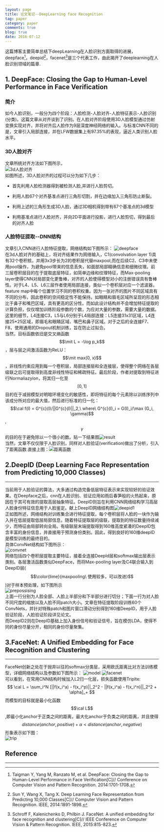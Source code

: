```yaml
---
layout: page
title: 论文笔记--DeepLearning face Recognition
tag: paper
category: paper
comments: true
blog: true
date: 2016-07-12
---
```

这篇博客主要简单总结下deepLearning在人脸识别方面取得的进展，deepface[^1]，deepid[^2]，facenet[^3]是三个代表工作，由此揭开了deeplearning在人脸识别领域的篇章.

## 1. DeepFace: Closing the Gap to Human-Level Performance in Face Verification


### 简介

如今人脸识别，一般分为四个阶段：人脸检测-人脸对齐-人脸特征表示-人脸识别(分类)。这篇文章从对齐谈到了识别。在人脸对齐阶段使用3D人脸模型通过仿射变换实现对齐，并将对齐后人脸作为9层深度神经网络的输入。与标准CNN不同的是，文章引入局部连接，并在LFW数据集上有97.35%的表现，逼近人类识别人脸水平。

### 3D人脸对齐

文章所统对齐方法如下图所示，  
![3d人脸对齐](../downloads/deepface/3d人脸对齐.png)  
如图所述，3D人脸对齐的过程可以分为如下几步：  

* 首先利用人脸检测器得到被检测人脸,并进行人脸剪切。

* 利用人脸67个对齐基准点进行三角形切割，并在边缘加入三角形防止断裂。

* 利用上述的三角形生成3D人脸，通过3D相机得到带有67个基准点的3d模型  

* 利用基准点进行人脸对齐，并向2D平面进行投影，进行人脸剪切，得到最后的对齐人脸  


### 人脸特征提取--DNN结构

文章引入CNN进行人脸特征提取，网络结构如下图所示：
![deepface](../downloads/deepface/deepface.png)  
在3d人脸对齐的基础上，将对齐结果作为网络输入，C1(convolvation layer 1)具有32个卷积核，并用3x3步长为2的卷积层代替maxpool,而在后续C2、C3中未使用pool操作，为避免pool带来的信息丢失，如面部局部精确信息和细微纹理。前三层卷积层目的在于提取底层特征，如简单边缘和纹理特征，而Max-pooling layer使得CNN对局部变化更鲁棒，对齐的人脸使得模型对小的注册错误具有鲁棒性。对于L4、L5、L6三层作者使用局部连接，类似一个卷积层对应一个滤波器，feature map中每个位置学习不同的卷积权重。因为一张对齐的图片不同区域具有不同的分布，因此卷积的空间稳定性不能保持。如眼睛和眉毛区域所呈现的形态相比于鼻子和嘴巴区域，具有更高的区分性。而如此设计结构并不会增加特征提取的计算负担，仅仅增加训练阶段参数的个数，为应对大量的参数，需要大量的数据。这里的细节，L4连接C3，L5与L6分别于L4局部连接：L5连接31x31区域，L4连接25*25区域，即眉毛和眼睛区域、嘴巴和鼻子区域。对于之后的全连接F7、F8，使用通用的Dropout机制训练，旨在防止过拟合。  
当然，目标函数依旧是交叉熵函数$$\mit L = -\log p_k$$，层与层之间激活函数为ReLU：$$\mit max(0, x)$$，非线性约束应用到每一个卷积层，局部连接层和全连接层，使得整个网络在各层级联之后可提取得到高度非线性特征和稀疏特征。最后阶段，作者对提取到特征进行Normaliazyion，将其归一化至$$[0, 1]$$目的在于减弱模型对明暗环境变化的敏感性，即将特征的每个元素除以训练序列中该成分所对应的最大值，然后进行标准的归一化：  
$$\cal f(I) = G^{c}(I)/||G^{c}(I)||_2,\ where\ G^{c}(I)_i = G(I)_i/\max (G_i, \gamma)$$,  
$$\gamma$$的目的在于避免除以一个很小的数。贴一下结果图![result](../downloads/deepface/deepface_result.png)  
当然，文章不仅仅限于人脸识别，同样对人脸验证(verification)做出了分析，引入了距离函数.直接上图：![距离函数](../downloads/deepface/distance.png)  

## 2.DeepID (Deep Learning Face Representation from Predicting 10,000 Classes)
---
当前用于人脸验证的算法，大多通过构造完备低层特征表示来实现较好的验证效果。在Deepface之后，cnn在人脸识别、验证应用如雨后春笋般的火热起来，原因在于其可有效的提取高层抽象特征。DeepID则旨在利用CNN网络结构学习高层人脸身份特征信息用于人脸鉴定。献上DeepID网络结构图![deepid1](../downloads/deepface/deepid.png)  
正如图所述，网络结构对训练集合进行特征提取，每个卷积层将人脸的一块作为输入并在低层提取低层局部信息，随着特征提取层的级联，提取到的特征数量持续减少，而特征由局部转向全局。有级联层末端提取得到160维高度紧凑的DeepID包含丰富的身份信息，并直接用于预测身份类别。因此，得到良好的160维deepID是模型训练的最终目的。  
具体ConvNet结构如下图所示：  
![convnet](../downloads/deepface/Convnet.png)  
网络包括四个卷积层提取主要特征，接着全连接DeepId层和softmax输出层表示类别。各层激活函数类似DeepFace，而将Max-pooling layer及C4联合输入到DeepID层($$\color{lime}{maxpooling\ 使用较多，可以改进}$$)对于样本预处理，如下图所示  
![prepossising](../downloads/deepface/possess.png)  
上面一行分别为人脸全部、人脸上半部分和下半部分进行切分；下面一行为对人脸不同尺度的缩放以及人脸不同patch大小。文章在特征提取阶段训练60个ConvNets，并针对特殊patch和图片窗口滑动分别得到160维DeepID，用于人脸验证阶段，人脸验证阶段详见论文。  
而DeepID2则在DeepID基础上加入身份信号和验证信号，旨在模仿LDA，使得不同的身份尽量分开，相同的身份尽量聚集。

## 3.FaceNet: A Unified Embedding for Face Recognition and Clustering
---
FaceNet创新之处在于抛弃以往的softmax分类层，采用欧氏距离比对方法训练模型，详细网络结构以及参数如下图所示：
![model](../downloads/deepface/model.png)
![facenet](../downloads/deepface/facenet.png)  
可以看到，在常用CNN结构时候加入L2归一化层，损失函数使用Triplte:
$$
\cal L = \sum_i^N [||f(x_i^a) - f(x_i^p)||_2^2 - ||f(x_i^a) - f(x_i^n)||_2^2 + \alpha]_+
$$
而模型的目标就是最小化函数$$\cal L$$,即最小化anchor于正类之间的距离，最大化anchor于负类之间的距离，并且使得
$$distance(anchor, positive) + \alpha \lt distance(anchor, negative)$$
形象表示如下图：  
![trip](../downloads/deepface/trip.png)

## Reference
---

[^1]: Taigman Y, Yang M, Ranzato M, et al. DeepFace: Closing the Gap to Human-Level Performance in Face Verification[C]// Conference on Computer Vision and Pattern Recognition. 2014:1701-1708.

[^2]: Sun Y, Wang X, Tang X. Deep Learning Face Representation from Predicting 10,000 Classes[C]// Computer Vision and Pattern Recognition. IEEE, 2014:1891-1898.

[^3]: Schroff F, Kalenichenko D, Philbin J. FaceNet: A unified embedding for face recognition and clustering[C]// IEEE Conference on Computer Vision & Pattern Recognition. IEEE, 2015:815-823.
